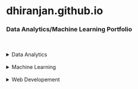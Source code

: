 # dhiranjan.github.io
### Data Analytics/Machine Learning Portfolio
<br>
<br>


<!--- Data Analytics -->
<details>
<summary>Data Analytics</summary>
  <!---Project-->
  <ul>
    <li><a href="https://github.com/Dhiranjan/movierating2021/blob/master/00-Capstone-Project_01.ipynb">Project 1: Analysis of Movie Rating of Fandango Vs other site: Project Overview </a>
      <p> If you are planning on going out to see a movie, how well can you trust online reviews and ratings? Especially if the same company showing the rating             also makes money by selling movie tickets. Do they have a bias towards rating movies higher than they should be rated?</P>
    </li>
          
   <li><a href="https://github.com/Dhiranjan/google_playstore_analysis">Project 2: Analysis of Google Playstore: Project Overview </a></li>
   <li><a href="https://github.com/Dhiranjan/LaptopManufacturerAnalysis/blob/master/laptops.ipynb">Project 3: Analysis of Laptop Manufacturer: Project Overview</a>     </li>     
  </ul>
</details>
<br>



<!--- Machine Learning -->
<details>
<summary>Machine Learning</summary>
</details>
<br>


<!---Web Developement-->

<details>
<summary>Web Developement</summary>
</details>
